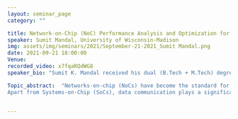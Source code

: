 ```yaml
---
layout: seminar_page
category: ""

title: Network-on-Chip (NoC) Performance Analysis and Optimization for Deep Learning Applications
speaker: Sumit Mandal, University of Wisconsin-Madison
img: assets/img/seminars/2021/September-21-2021_Sumit Mandal.png
date: 2021-09-21 18:00:00 
Venue: 
recorded_video: x7fqaRQdWG8
speaker_bio: "Sumit K. Mandal received his dual (B.Tech + M.Tech) degree in Electronics and Electrical Communication Engineering from IIT Kharagpur in 2015. After that, he was a Research & Development Engineer in Synopsys, Bangalore (2015-2017). Currently, he is pursuing Ph.D. in University of Wisconsin, Madison. He is expected to graduate on June, 2022. Details of his research work can be found in https://sumitkmandal.ece.wisc.edu/."

Topic_abstract:  "Networks-on-chip (NoCs) have become the standard for interconnect solutions in industrial designs ranging from client CPUs to many-core chip-multiprocessors. Since NoCs play a vital role in system performance and power consumption, pre-silicon evaluation environments include cycle-accurate NoC simulators. Long simulations increase the execution time of evaluation frameworks, which are already notoriously slow, and prohibit design-space exploration. Existing analytical NoC models, which assume fair arbitration, cannot replace these simulations since industrial NoCs typically employ priority schedulers and multiple priority classes. Moreover, NoCs used in commercial many-core processors typically experience bursty traffic due to application workloads. Furthermore, these NoCs incorporate deflection routing to minimize queuing resources within routers and achieve low latency during low traffic load. There exists no NoC performance model which can handle all these properties of industrial NoCs. To address this limitation, we propose a systematic approach to construct priority-aware analytical performance models considering bursty traffic and deflection routing using micro-architecture specifications and input traffic. We introduce novel transformations along with an algorithm that iteratively applies these transformations to decompose the queuing system. Experimental evaluations using real architectures and applications show high accuracy of 97% and up to 2.5 speed-up in full-system simulation.
Apart from Systems-on-Chip (SoCs), data communication plays a significant role in overall performance for hardware accelerators of Deep Neural Networks (DNNs). For example, crossbar-based in-memory computing significantly increases on-chip communication volume since the weights and activations are on-chip. State-of-the-art interconnect methodologies for in-memory computing deploy a bus-based network or mesh-based NoC. Our experiments show that up to 90% of the total inference latency of a DNN hardware is spent on on-chip communication when the bus-based network is used. To reduce communication latency, we propose a methodology to generate an NoC architecture and a scheduling technique customized for different DNNs. We prove mathematically that the developed NoC architecture and corresponding schedules achieve the minimum possible communication latency for a given DNN. Experimental evaluations on a wide range of DNNs show that the proposed NoC architecture enables 20%-80% reduction in communication latency with respect to state-of-the-art interconnect solutions."


---
```


